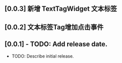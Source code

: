 ## [0.0.3] 新增 TextTagWidget 文本标签

## [0.0.2] 文本标签Tag增加点击事件

## [0.0.1] - TODO: Add release date.

* TODO: Describe initial release.
